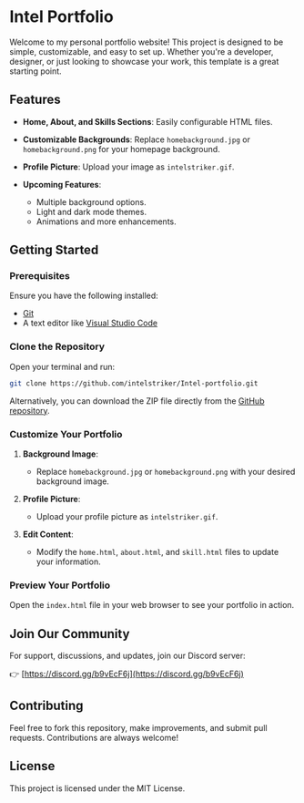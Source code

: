 # Intel Portfolio

Welcome to my personal portfolio website! This project is designed to be simple, customizable, and easy to set up. Whether you're a developer, designer, or just looking to showcase your work, this template is a great starting point.

## Features

* **Home, About, and Skills Sections**: Easily configurable HTML files.
* **Customizable Backgrounds**: Replace `homebackground.jpg` or `homebackground.png` for your homepage background.
* **Profile Picture**: Upload your image as `intelstriker.gif`.
* **Upcoming Features**:

  * Multiple background options.
  * Light and dark mode themes.
  * Animations and more enhancements.

## Getting Started

### Prerequisites

Ensure you have the following installed:

* [Git](https://git-scm.com/)
* A text editor like [Visual Studio Code](https://code.visualstudio.com/)

### Clone the Repository

Open your terminal and run:

```bash
git clone https://github.com/intelstriker/Intel-portfolio.git
```

Alternatively, you can download the ZIP file directly from the [GitHub repository](https://github.com/intelstriker/Intel-portfolio/).

### Customize Your Portfolio

1. **Background Image**:

   * Replace `homebackground.jpg` or `homebackground.png` with your desired background image.

2. **Profile Picture**:

   * Upload your profile picture as `intelstriker.gif`.

3. **Edit Content**:

   * Modify the `home.html`, `about.html`, and `skill.html` files to update your information.

### Preview Your Portfolio

Open the `index.html` file in your web browser to see your portfolio in action.

## Join Our Community

For support, discussions, and updates, join our Discord server:

👉 [https://discord.gg/b9vEcF6j](https://discord.gg/b9vEcF6j)

## Contributing

Feel free to fork this repository, make improvements, and submit pull requests. Contributions are always welcome!

## License

This project is licensed under the MIT License.
